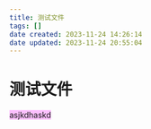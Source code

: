 ```yaml
---
title: 测试文件
tags: []
date created: 2023-11-24 14:26:14
date updated: 2023-11-24 20:55:04
---
```


# 测试文件

<span style="background:#fdbfff">asjkdhaskd</span>
